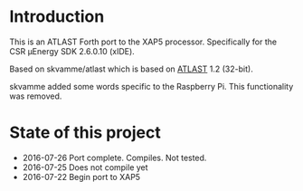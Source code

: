 # Introduction

This is an ATLAST Forth port to the XAP5 processor. Specifically for the CSR µEnergy SDK 2.6.0.10 (xIDE).

Based on skvamme/atlast which is based on [ATLAST](https://www.fourmilab.ch/atlast/) 1.2 (32-bit).

skvamme added some words specific to the Raspberry Pi. This functionality was removed.

# State of this project

* 2016-07-26 Port complete. Compiles. Not tested.
* 2016-07-25 Does not compile yet
* 2016-07-22 Begin port to XAP5
